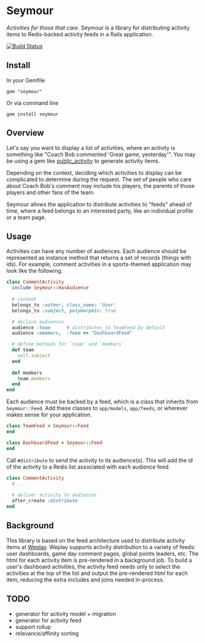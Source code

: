 # Seymour

*Activities for those that care*. Seymour is a library for distributing activity items to Redis-backed activity feeds in a Rails application.

[![Build Status](https://secure.travis-ci.org/rossta/seymour.png)](http://travis-ci.org/rossta/seymour)


## Install

In your Gemfile

    gem "seymour"

Or via command line

    gem install seymour


## Overview

Let's say you want to display a list of activities, where an activity is something like "Coach Bob commented 'Great game, yesterday'". You may be using a gem like [public_activity](https://github.com/pokonski/public_activity) to generate activity items. 

Depending on the context, deciding which activities to display can be complicated to determine during the request. The set of people who care about Coach Bob's comment may include his players, the parents of those players and other fans of the team.

Seymour allows the application to distribute activities to "feeds" ahead of time, where a feed belongs to an interested party, like an individual profile or a team page.

## Usage

Activities can have any number of audiences. Each audience should be represented as instance method that returns a set of records (things with ids). For example, comment activities in a sports-themed application may look like the following.

``` ruby
class CommentActivity
  include Seymour::HasAudience
  
  # context
  belongs_to :author, class_name: 'User'
  belongs_to :subject, polymorphic: true

  # declare audiences
  audience :team      # distributes to TeamFeed by default
  audience :members,  :feed => "DashboardFeed"

  # define methods for `team` and `members`
  def team
    self.subject
  end
  
  def members
    team.members
  end 
end
```

Each audience must be backed by a feed, which is a class that inherits from `Seymour::Feed`. Add these classes to `app/models`, `app/feeds`, or wherever makes sense for your application.

``` ruby
class TeamFeed < Seymour::Feed
end

class DashboardFeed < Seymour::Feed
end

```

Call `#distribute` to send the activity to its audience(s). This will add the id of the activity to a Redis list associated with each audience feed.

```ruby
class CommentActivity
  # ...
  
  # deliver activity to audiences
  after_create :distribute
end
```

## Background

This library is based on the feed architecture used to distribute activity items at [Weplay](http://weplay.com). Weplay supports activity distribution to a variety of feeds: user dashboards, game day comment pages, global points leaders, etc. The html for each activity item is pre-rendered in a background job. To build a user's dashboard activities, the activity feed needs only to select the activities at the top of the list and output the pre-rendered html for each item, reducing the extra includes and joins needed in-process.

## TODO

* generator for activity model + migration
* generator for activity feed
* support rollup
* relevance/affinity sorting
